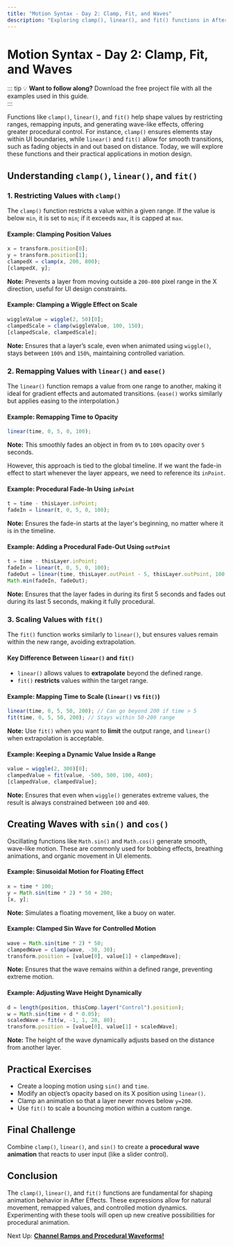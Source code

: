 ```yaml
---
title: "Motion Syntax - Day 2: Clamp, Fit, and Waves"
description: "Exploring clamp(), linear(), and fit() functions in After Effects expressions to control animation dynamically."
---
```


# Motion Syntax - Day 2: Clamp, Fit, and Waves

::: tip 💡 **Want to follow along?**
Download the free project file with all the examples used in this guide.  
:::

Functions like `clamp()`, `linear()`, and `fit()` help shape values by restricting ranges, remapping inputs, and generating wave-like effects, offering greater procedural control. For instance, `clamp()` ensures elements stay within UI boundaries, while `linear()` and `fit()` allow for smooth transitions, such as fading objects in and out based on distance. Today, we will explore these functions and their practical applications in motion design.

## Understanding `clamp()`, `linear()`, and `fit()`

### 1. Restricting Values with `clamp()`

The `clamp()` function restricts a value within a given range. If the value is below `min`, it is set to `min`; if it exceeds `max`, it is capped at `max`.

#### Example: Clamping Position Values

```javascript
x = transform.position[0];
y = transform.position[1];
clampedX = clamp(x, 200, 800);
[clampedX, y];
```

**Note:** Prevents a layer from moving outside a `200-800` pixel range in the X direction, useful for UI design constraints.

#### Example: Clamping a Wiggle Effect on Scale

```javascript
wiggleValue = wiggle(2, 50)[0];
clampedScale = clamp(wiggleValue, 100, 150);
[clampedScale, clampedScale];
```

**Note:** Ensures that a layer’s scale, even when animated using `wiggle()`, stays between `100%` and `150%`, maintaining controlled variation.

### 2. Remapping Values with `linear()` and `ease()`

The `linear()` function remaps a value from one range to another, making it ideal for gradient effects and automated transitions. (`ease()` works similarly but applies easing to the interpolation.)

#### Example: Remapping Time to Opacity

```javascript
linear(time, 0, 5, 0, 100);
```

**Note:** This smoothly fades an object in from `0%` to `100%` opacity over `5` seconds.

However, this approach is tied to the global timeline. If we want the fade-in effect to start whenever the layer appears, we need to reference its `inPoint`.

#### Example: Procedural Fade-In Using `inPoint`

```javascript
t = time - thisLayer.inPoint;
fadeIn = linear(t, 0, 5, 0, 100);
```

**Note:** Ensures the fade-in starts at the layer's beginning, no matter where it is in the timeline.

#### Example: Adding a Procedural Fade-Out Using `outPoint`

```javascript
t = time - thisLayer.inPoint;
fadeIn = linear(t, 0, 5, 0, 100);
fadeOut = linear(time, thisLayer.outPoint - 5, thisLayer.outPoint, 100, 0);
Math.min(fadeIn, fadeOut);
```

**Note:** Ensures that the layer fades in during its first 5 seconds and fades out during its last 5 seconds, making it fully procedural.

### 3. Scaling Values with `fit()`

The `fit()` function works similarly to `linear()`, but ensures values remain within the new range, avoiding extrapolation.

#### Key Difference Between `linear()` and `fit()`
- `linear()` allows values to **extrapolate** beyond the defined range.
- `fit()` **restricts** values within the target range.

#### Example: Mapping Time to Scale (`linear()` vs `fit()`)

```javascript
linear(time, 0, 5, 50, 200); // Can go beyond 200 if time > 5
fit(time, 0, 5, 50, 200); // Stays within 50-200 range
```

**Note:** Use `fit()` when you want to **limit** the output range, and `linear()` when extrapolation is acceptable.

#### Example: Keeping a Dynamic Value Inside a Range

```javascript
value = wiggle(2, 300)[0];
clampedValue = fit(value, -500, 500, 100, 400);
[clampedValue, clampedValue];
```

**Note:** Ensures that even when `wiggle()` generates extreme values, the result is always constrained between `100` and `400`.

## Creating Waves with `sin()` and `cos()`

Oscillating functions like `Math.sin()` and `Math.cos()` generate smooth, wave-like motion. These are commonly used for bobbing effects, breathing animations, and organic movement in UI elements.

#### Example: Sinusoidal Motion for Floating Effect

```javascript
x = time * 100;
y = Math.sin(time * 2) * 50 + 200;
[x, y];
```

**Note:** Simulates a floating movement, like a buoy on water.

#### Example: Clamped Sin Wave for Controlled Motion

```javascript
wave = Math.sin(time * 2) * 50;
clampedWave = clamp(wave, -30, 30);
transform.position = [value[0], value[1] + clampedWave];
```

**Note:** Ensures that the wave remains within a defined range, preventing extreme motion.

#### Example: Adjusting Wave Height Dynamically

```javascript
d = length(position, thisComp.layer("Control").position);
w = Math.sin(time + d * 0.05);
scaledWave = fit(w, -1, 1, 20, 80);
transform.position = [value[0], value[1] + scaledWave];
```

**Note:** The height of the wave dynamically adjusts based on the distance from another layer.

## Practical Exercises

- Create a looping motion using `sin()` and `time`.
- Modify an object’s opacity based on its X position using `linear()`.
- Clamp an animation so that a layer never moves below `y=200`.
- Use `fit()` to scale a bouncing motion within a custom range.

## Final Challenge

Combine `clamp()`, `linear()`, and `sin()` to create a **procedural wave animation** that reacts to user input (like a slider control).

## Conclusion

The `clamp()`, `linear()`, and `fit()` functions are fundamental for shaping animation behavior in After Effects. These expressions allow for natural movement, remapped values, and controlled motion dynamics. Experimenting with these tools will open up new creative possibilities for procedural animation.

Next Up: [**Channel Ramps and Procedural Waveforms!**](/after-effects/motion-syntax/day-03)